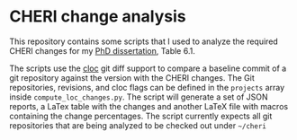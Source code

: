 # CHERI change analysis

This repository contains some scripts that I used to analyze the required CHERI changes for my [PhD dissertation](https://www.cl.cam.ac.uk/techreports/UCAM-CL-TR-949.html), Table 6.1.

The scripts use the [cloc](https://github.com/AlDanial/cloc) git diff support to compare a baseline commit of a git repository against the version with the CHERI changes.
The Git repositories, revisions, and cloc flags can be defined in the `projects` array inside
`compute_loc_changes.py`.
The script will generate a set of JSON reports, a LaTex table with the changes and another LaTeX file with
macros containing the change percentages.
The script currently expects all git repositories that are being analyzed to be checked out under `~/cheri`
